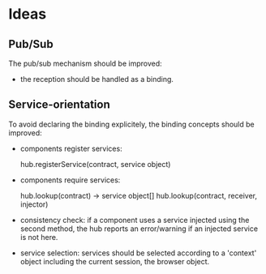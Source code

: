 Ideas
=====

Pub/Sub
-------

The pub/sub mechanism should be improved:

* the reception should be handled as a binding.

Service-orientation
-------------------

To avoid declaring the binding explicitely, the binding concepts should be improved:

* components register services:

    hub.registerService(contract, service object)

* components require services:

    hub.lookup(contract) -> service object[]
    hub.lookup(contract, receiver, injector)

* consistency check: if a component uses a service injected using the second method, the hub reports
an error/warning if an injected service is not here.

* service selection:
services should be selected according to a 'context' object including the current session, the browser object.

